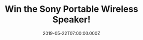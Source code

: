 ---
campaign-uuid: "c-6ac8e9bc-a669-4504-b5c0-8a0c820892d3"
type: "Competition"
category: "Technology"
date: "2019-05-22T07:00:00.000Z"
end-date: "2019-07-22T23:59:00.000Z"
disable-form: false
is_promoted: false
has_entry_page: true
title: "Win the Sony Portable Wireless Speaker!"
competition-description: "<p>You loved it and here is it again! We are giving away\
  \ the amazing Sony SRS-XB10 Compact Portable Wireless Speaker to one of our lucky\
  \ NME AAA members!</p>\n<p>Wherever you go, bring some big beats with you. Click\
  \ below for a chance to win!</p>\n"
hero-header: "Win the Sony Portable Wireless Speaker!"
terms-confirmation: "N/A"
banner-img: "https://assets.expresslyapp.com/asset-f5bad759-7c96-4f85-a473-87e9213ba895.jpg"
logo-left-href: "aaa.nme.com"
logo-left-image: "https://assets.expresslyapp.com/asset-52d7f328-ba20-4caa-a751-aee742582352.jpg"
logo-left-title: "NME AAA"
bg-image-hero: "https://assets.expresslyapp.com/asset-cc6a878c-e09e-49c7-b4d9-42ec4aee7272.jpg"
bg-image-first: "https://assets.expresslyapp.com/asset-232833d8-dd14-4331-9fce-953530142983.jpg"
section1-content: "<p>p&gt;Compact and wireless so it’s easy to move… long battery\
  \ life and a water-resistant surface… EXTRA BASS so you can add extra music to your\
  \ life! This Sony Speaker has it all!</p></p>\n<p>Don’t miss out this amazing opportunity\
  \ of winning the Sony SRS-XB10 Compact Portable Wireless Speaker and get ready to\
  \ enjoy your favourite tunes anywhere!</p>\n<p>Good luck!</p>\n"
entry-title: "Win the Sony Portable Wireless Speaker!"
entry-content: "<p>Enter the draw to win Sony Portable Wireless Speaker by completing\
  \ the form below before 23:59 22nd of July 2019.</p>\n"
has-winner: false
prize-description: "The Sony Portable Wireless Speaker!"
special-conditions: "Multiple entries are allowed up to one every day."
country-restrictions:
- "GB"
---